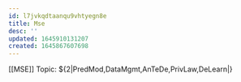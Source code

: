 ```yaml
---
id: l7jvkqdtaanqu9vhtyegn8e
title: Mse
desc: ''
updated: 1645910131207
created: 1645867607698
---
```

[[MSE]] Topic: ${2|PredMod,DataMgmt,AnTeDe,PrivLaw,DeLearn|}
